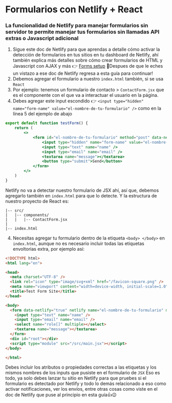 # Formularios con Netlify + React
### La funcionalidad de Netlify para manejar formularios sin servidor te permite manejar tus formularios sin llamadas API extras o Javascript adicional
1. Sigue este doc de Netlify para que aprendas a detalle cómo activar la detección de formularios en tus sitios en tu dashboard de Netlify, ahí también explica más detalles sobre cómo crear formularios de HTML y Javascript con AJAX y más 👉 [Forms setup](https://docs.netlify.com/forms/setup/?_gl=1%2a1bsh0js%2a_gcl_au%2aOTc5MDY2NzU4LjE3MjkxMTM4Njg)
🤚Despues de que le eches un vistazo a ese doc de Netlify regresa a esta guía para continuar!
2. Debemos agregar el formulario a nuestro `index.html` también, si se usa `React`
3. Por ejemplo: tenemos un formulario de contacto > `ContactForm.jsx` que es el componente con el que va a interactuar el usuario en la página.
4. Debes agregar este input escondido 👉 `<input type="hidden" name="form-name" value="el-nombre-de-tu-formulario" />` como en la línea 5 del ejemplo de abajo

```jsx title="TestForm.jsx" hl_lines="4-10" linenums="1"
export default function testForm() {
    return (
        <>
            <form id="el-nombre-de-tu-formulario" method="post" data-netlify="true">
                <input type="hidden" name="form-name" value="el-nombre-de-tu-formulario" />
                <input type="text" name="name" />
                <input type="email" name="email" />
                <textarea name="message"></textarea>
                <button type="submit">Send</button>
            </form>
        </>
    )
}

```
Netlify no va a detectar nuestro formulario de JSX ahí, así que, debemos agregarlo también en `index.html` para que lo detecte. Y la estructura de nuestro proyecto de React es:
```
|-- src/ 
|   |-- components/
|   |   |-- ContactForm.jsx
|
|-- index.html
```
4. Necesitas agregar tu formulario dentro de la etiqueta `<body> </body>` en `index.html`, aunque no es necesario incluir todas las etiquetas envoltorias extra, por ejemplo así:

```html title="index.html" hl_lines="12-17" linenums="1"
<!DOCTYPE html>
<html lang="en">

<head>
  <meta charset="UTF-8" />
  <link rel="icon" type="image/svg+xml" href="/favicon-square.png" />
  <meta name="viewport" content="width=device-width, initial-scale=1.0" />
  <title>Test Form Site</title>
</head>

<body>
  <form data-netlify="true" netlify name="el-nombre-de-tu-formulario" method="post" hidden>
    <input type="text" name="name" />
    <input type="email" name="email" />
    <select name="role[]" multiple></select>
    <textarea name="message"></textarea>
  </form>
  <div id="root"></div>
  <script type="module" src="/src/main.jsx"></script>
</body>

</html>
```
Debes incluir los atributos o propiedades correctas a las etiquetas y los mismos nombres de los inputs que pusiste en el formulario de `JSX`
Eso es todo, ya solo debes lanzar tu sitio en Netlify para que pruebes si el formulario es detectado por Netlify y todo lo demás relacionado a eso como activar notificaciones, ver los envíos, entre otras cosas como viste en el doc de Netlify que puse al principio en esta guía👍😉